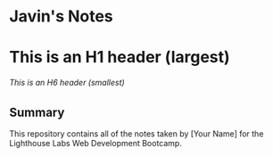 # Javin's Notes
# This is an H1 header (largest)
###### This is an H6 header (smallest)

## Summary

This repository contains all of the notes taken by [Your Name] for the Lighthouse Labs Web Development Bootcamp.
